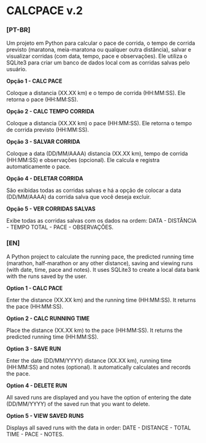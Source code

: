 # CALCPACE v.2

### [PT-BR]

Um projeto em Python para calcular o pace de corrida, o tempo de corrida previsto (maratona, meia-maratona ou qualquer outra distância), salvar e visualizar corridas (com data, tempo, pace e observações). Ele utiliza o SQLite3 para criar um banco de dados local com as corridas salvas pelo usuário.

**Opção 1 - CALC PACE**

Coloque a distancia (XX.XX km) e o tempo de corrida (HH:MM:SS).
Ele retorna o pace (HH:MM:SS).

**Opção 2 - CALC TEMPO CORRIDA**

Coloque a distancia (XX.XX km) o pace (HH:MM:SS).
Ele retorna o tempo de corrida previsto (HH:MM:SS).

**Opção 3 - SALVAR CORRIDA**

Coloque a data (DD/MM/AAAA) distancia (XX.XX km), tempo de corrida (HH:MM:SS) e observações (opcional). Ele calcula e registra automaticamente o pace.

**Opção 4 - DELETAR CORRIDA**

São exibidas todas as corridas salvas e há a opção de colocar a data (DD/MM/AAAA) da corrida salva que você deseja excluir.

**Opção 5 - VER CORRIDAS SALVAS**

Exibe todas as corridas salvas com os dados na ordem: DATA - DISTÂNCIA - TEMPO TOTAL - PACE - OBSERVAÇÔES.


### [EN]

A Python project to calculate the running pace, the predicted running time (marathon, half-marathon or any other distance), saving and viewing runs (with date, time, pace and notes). It uses SQLite3 to create a local data bank with the runs saved by the user.

**Option 1 - CALC PACE**

Enter the distance (XX.XX km) and the running time (HH:MM:SS).
It returns the pace (HH:MM:SS).

**Option 2 - CALC RUNNING TIME**

Place the distance (XX.XX km) to the pace (HH:MM:SS).
It returns the predicted running time (HH:MM:SS).

**Option 3 - SAVE RUN**

Enter the date (DD/MM/YYYY) distance (XX.XX km), running time (HH:MM:SS) and notes (optional). It automatically calculates and records the pace.

**Option 4 - DELETE RUN**

All saved runs are displayed and you have the option of entering the date (DD/MM/YYYY) of the saved run that you want to delete.

**Option 5 - VIEW SAVED RUNS**

Displays all saved runs with the data in order: DATE - DISTANCE - TOTAL TIME - PACE - NOTES. 
